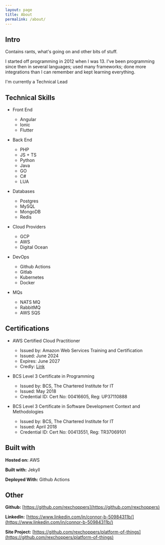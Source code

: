 ```yaml
---
layout: page
title: About
permalink: /about/
---
```

## Intro

Contains rants, what's going on and other bits of stuff.

I started off programming in 2012 when I was 13. I've been programming since then in several languages; used many frameworks; done more integrations than I can remember and kept learning everything.

I'm currently a Technical Lead


## Technical Skills

- Front End
	- Angular
	- Ionic
	- Flutter

- Back End
	- PHP
	- JS + TS
	- Python
	- Java
	- GO
	- C#
	- LUA

- Databases
	- Postgres
	- MySQL
	- MongoDB
	- Redis

- Cloud Providers
	- GCP
	- AWS
	- Digital Ocean

- DevOps
	- Github Actions
	- Gitlab
	- Kubernetes
	- Docker

- MQs
	- NATS MQ
	- RabbitMQ
	- AWS SQS


## Certifications
- AWS Certified Cloud Practitioner
	- Issued by: Amazon Web Services Training and Certification
	- Issued: June 2024
	- Expires: June 2027
	- Credly: [Link](https://www.credly.com/badges/f4a8c0fa-6aa1-4aa6-82b8-432a26efe4ec/public_url)

- BCS Level 3 Certificate in Programming
	- Issued by: BCS, The Chartered Institute for IT
	- Issued: May 2018
	- Credential ID: Cert No: 00416605, Reg: UP37110888

- BCS Level 3 Certificate in Software Development Context and Methodologies
	- Issued by: BCS, The Chartered Institute for IT
	- Issued: April 2018
	- Credential ID: Cert No: 00413551, Reg: TR37069101


## Built with

**Hosted on:** AWS

  

**Built with:** Jekyll

  

**Deployed With:** Github Actions

  

## Other

**Github:** [https://github.com/rexchoppers](https://github.com/rexchoppers)

  

**LinkedIn:** [https://www.linkedin.com/in/connor-b-50984311b/](https://www.linkedin.com/in/connor-b-50984311b/)

  

**Site Project:** [https://github.com/rexchoppers/platform-of-things](https://github.com/rexchoppers/platform-of-things)
